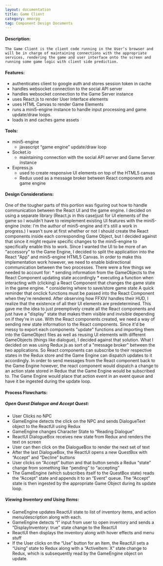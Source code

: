 ```yaml
---
layout: documentation
title: Game Client
category: mmorpg
tag: Component Design Documents
---
```


#### Description:
	The Game Client is the client code running in the User’s browser and will be in charge of maintaining connections with the appropriate services, rendering the game and user interface onto the screen and running some game logic with client side prediction.

#### Features:
* authenticates client to google auth and stores session token in cache
* handles websocket connection to the social API server
* handles websocket connection to the Game Server instance
* uses React.js to render User Interface elements
* uses HTML Canvas to render Game Elements
* runs a mini5-engine instance to handle input processing and game update/draw loops.
* loads in and caches game assets

#### Tools:
* mini5-engine
	* javascript “game engine” update/draw loop
* Socket.io	
	* maintaining connection with the social API server and Game Server instance
* Express.js
	* used to create responsive UI elements on top of the HTML5 canvas
	* Redux used as a message broker between React components and game engine

#### Design Considerations:
One of the tougher parts of this portion was figuring out how to handle communication between the React UI and the game engine.  I decided on using a separate library (React.js in this case)just for UI elements of the game so I wouldn't have to reimplement existing UI features with the mini5-engine (note: I'm the author of mini5-engine and it's still a work in progress.)   I wasn't sure at first whether or not I should create the React components inside each corresponding Game Object, but I decided against that since it might require specific changes to the mini5-engine to specifically enable this to work.  Since I wanted the UI to be more of an "accessory" to the Game Engine, I decided to split the applicaition into the React "App" and mini5-engine HTML5 Canvas.  In order to make this implementation work however, we need to enable bidirectional communication between the two processes.  There were a few things we needed to account for:
	* sending information from the GameObjects to the React Component updating state accordingly
	* executing a function when interacting with (clicking) a React Component that changes the game state in the game engine.
	* considering where to save/store game state
A quick reminder that onclick functions must be passed into the React Component when they're rendered.  After observing how FFXIV handles their HUD, I realize that the existence of all their UI elements are predetermined.  This gave me the idea to just preemptively create all the React components and just have a "display" state that makes them visible and invisible depending on if they're in use.  With the React components created, we need a way of sending new state information to the React components.  Since it'd be messy to export each components "update" functions and importing them into the GameObject files as well as reusing UI elements with different GameObjects (things like dialogue), I decided against that solution.
What I decided on was using Redux.js as sort of a "message broker" between the two applications.  So React components can subscribe to their respective states in the Redux store and the Game Engine can dispatch updates to it accordingly.  In order to send messages from the React component back to the Game Engine however, the react component would dispatch a change to an action state stored in Redux that the Game Engine would be subscribed to.  The Game Engine would place that action event in an event queue and have it be ingested during the update loop.



#### Process Flowcharts:

##### Open Quest Dialogue and Accept Quest:
* User Clicks no NPC
* GameEngine detects the click on the NPC and sends DialogueText object to the ReactUI using Redux
* GameEngine changes Character State to “Reading Dialogue”
* ReactUI DialogueBox receives new state from Redux and renders the text on screen
* User can then click on the DialogueBox to render the next set of text
* After the last DialogueBox, the ReactUI opens a new QuestBox with “Accept” and “Decline” buttons
* User clicks on “Accept” button and that button sends a Redux “state” change from something like “pending” to “accepting”
* The GameEngine (which subscribes itself to the QuestBox state) reads the “Accept” state and appends it to an “Event” queue.
The “Accept” state is then ingested by the appropriate Game Object during its update loop.

##### Viewing Inventory and Using Items:
* GameEngine updates ReactUI state to list of inventory items, and action menu/description along with each.
* GameEngine detects “I” input from user to open inventory and sends a “DisplayInventory: true” state change to the ReactUI
* ReactUI then displays the inventory along with hover effects and menu stuff
* If the User clicks on the “Use” button for an Item, the ReactUI sets a “Using” state to Redux along with a “ActiveItem: X” state change to Redux, which is subsequently read by the GameEngine object on update.


<br/>